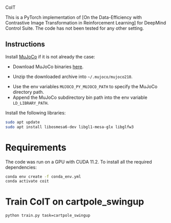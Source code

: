 CoIT
<!-- ======= -->
<!-- [![MIT License](https://img.shields.io/badge/license-MIT-blue.svg)](LICENSE.md) -->

<!-- **Status**: Archive (code is provided as-is, no updates expected) -->

This is a PyTorch implementation of [On the Data-Efficiency with Contrastive Image Transformation in Reinforcement Learning] for DeepMind Control Suite.
The code has not been tested for any other setting.

## Instructions

Install [MuJoCo](http://www.mujoco.org/) if it is not already the case:

<!-- * Obtain a license on the [MuJoCo website](https://www.roboti.us/license.html). -->
<!-- * Download MuJoCo binaries [here](https://www.roboti.us/index.html). -->
* Download MuJoCo binaries [here](https://mujoco.org).
<!-- * Unzip the downloaded archive into `~/.mujoco/mujoco210` and place your license key file `mjkey.txt` at `~/.mujoco`. -->
* Unzip the downloaded archive into `~/.mujoco/mujoco210`.
<!-- * Use the env variables `MUJOCO_PY_MJKEY_PATH` and `MUJOCO_PY_MUJOCO_PATH` to specify the MuJoCo license key path and the MuJoCo directory path. -->
* Use the env variables `MUJOCO_PY_MUJOCO_PATH` to specify the MuJoCo directory path.
* Append the MuJoCo subdirectory bin path into the env variable `LD_LIBRARY_PATH`.

Install the following libraries:
```sh
sudo apt update
sudo apt install libosmesa6-dev libgl1-mesa-glx libglfw3
```

# Requirements
The code was run on a GPU with CUDA 11.2. To install all the required dependencies:
```sh
conda env create -f conda_env.yml
conda activate coit
```

# Train CoIT on cartpole_swingup
```sh
python train.py task=cartpole_swingup
```
